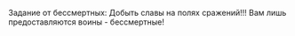 Задание от бессмертных: Добыть славы на полях сражений!!! Вам лишь предоставляются воины - бессмертные!
